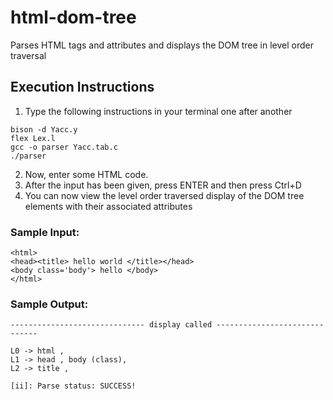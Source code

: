 # html-dom-tree
Parses HTML tags and attributes and displays the DOM tree in level order traversal

## Execution Instructions

1. Type the following instructions in your terminal one after another
```
bison -d Yacc.y
flex Lex.l
gcc -o parser Yacc.tab.c
./parser
```

2. Now, enter some HTML code. 
3. After the input has been given, press ENTER and then press Ctrl+D
4. You can now view the level order traversed display of the DOM tree elements with their associated attributes

### Sample Input:

```
<html>
<head><title> hello world </title></head>
<body class='body'> hello </body>
</html>
```

### Sample Output:
```
------------------------------ display called ------------------------------

L0 -> html , 
L1 -> head , body (class), 
L2 -> title , 

[ii]: Parse status: SUCCESS!
```
